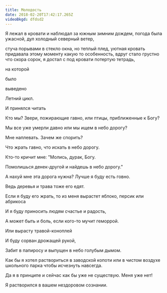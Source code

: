 ```yaml
---
title: Молодость
date: 2018-02-20T17:42:17.265Z
videoBkgd: dfdsd2
---
```

Я лежал в кровати и наблюдал за южным зимним дождем, погода была ужасной, дул холодный северный ветер, 

стуча порывами в стекло окна, но теплый плед, уютная кровать придавала этому моменту какую то особенность, вдруг стало грустно что скора сорок, я достал с под кровати потертую тетрадь,

на которой

было

выведено

Летний цикл.

И принялся читать



Кто мы? Звери, пожирающие гавно, или птицы, приближенные к Богу?

Мы все уже умерли давно или мы ищем в небо дорогу?

Мне наплевать. Зачем же спорить?

Что жрать гавно, что искать в небо дорогу.

Кто-то кричит мне: "Молись, дурак, Богу.

Помолишься денек-другой и найдешь в небо дорогу."

А нахуй мне эта дорога нужна? Лучше я буду есть говно.

Ведь деревья и трава тоже его едят.

Если я буду его жрать, то из меня вырастет яблоко, персик или абрикоса

И я буду приносить людям счастье и радость,

А может быть и боль, если кого-то мучит геморрой.

Или вырасту травой-коноплей

И буду сорван дрожащей рукой,

Забит в папиросу и выпущен в небо голубым дымом.

Как бы я хотел раствориться в заводской копоти или в чистом воздухе школьного парка чтобы исчезнуть навсегда.

Да я в принципе и сейчас как бы уже не существую. Меня уже нет!

Я растворился в вашем нездоровом сознании.
